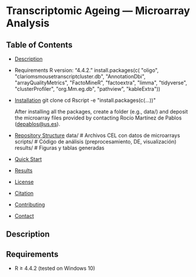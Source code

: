 # Transcriptomic Ageing — Microarray Analysis



## Table of Contents
- [Description](#description)
- Requirements
  R version: “4.4.2.”
  install.packages(c(
  "oligo", "clariomsmousetranscriptcluster.db", "AnnotationDbi",
  "arrayQualityMetrics", "FactoMineR", "factoextra", "limma",
  "tidyverse", "clusterProfiler", "org.Mm.eg.db", "pathview",
  "kableExtra"))
- [Installation](#installation)
  git clone <tu-repo-url>
  cd <tu-repo>
  Rscript -e "install.packages(c(...))"
  
  After installing all the packages, create a folder (e.g., data/) and deposit the microarray files provided by contacting Rocío Martínez de Pablos (depablos@us.es).

- [Repository Structure](#repository-structure)
  data/         # Archivos CEL con datos de microarrays
  scripts/      # Código de análisis (preprocesamiento, DE, visualización)
  results/      # Figuras y tablas generadas

- [Quick Start](#quick-start)
- [Results](#results)
- [License](#license)
- [Citation](#citation)
- [Contributing](#contributing)
- [Contact](#contact)

## Description


## Requirements
* R ≥ 4.4.2 (tested on Windows 10)

